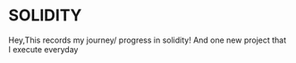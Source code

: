 # SOLIDITY
Hey,This records my journey/ progress in solidity! 
And one new project that I execute everyday
